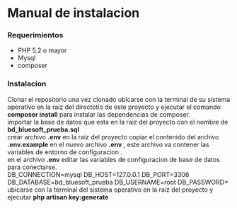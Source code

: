 <h1>Manual de instalacion</h1>

<h3>Requerimientos</h3>

<ul>
    <li>PHP 5.2 o mayor</li>
    <li>Mysql</li>
    <li>composer</li>
</ul>

<h3>Instalacion</h3>

Clonar el repositorio 
una vez clonado ubicarse con la terminal de su sistema operativo  en la raiz del directotio de este proyecto y ejecutar el comando <b>composer install</b> para instalar las dependencias de composer.<br>
importar la base de datos que esta en la raiz del proyecto con el nombre de <b>bd_bluesoft_prueba.sql</b><br>
crear archivo <b>.env</b> en la raiz del proyecto  copiar el contenido del archivo <b>.env.example</b>  en el nuevo archivo <b>.env</b> , este archivo va contener las variables de entorno de configuracion .<br>
en  el archivo <b>.env</b> editar las variables de configuracion de base de datos para conectarse.<br>
DB_CONNECTION=mysql
DB_HOST=127.0.0.1
DB_PORT=3306
DB_DATABASE=bd_bluesoft_prueba
DB_USERNAME=root
DB_PASSWORD=
<br>
ubicarse con la terminal del sistema operativo en la raiz del proyecto y ejecutar <b>php artisan key:generate</b>




